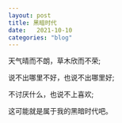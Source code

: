 ```yaml
---
layout: post
title: 黑暗时代
date:   2021-10-10
categories: "blog"
---
```


天气晴而不朗，草木欣而不荣;

说不出哪里不好，也说不出哪里好; 

不讨厌什么，也说不上喜欢;  

这可能就是属于我的黑暗时代吧。  
